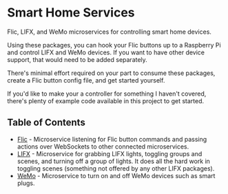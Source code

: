 # Smart Home Services
Flic, LIFX, and WeMo microservices for controlling smart home devices.

Using these packages, you can hook your Flic buttons up to a Raspberry Pi and control LIFX and WeMo devices. If you want to have other device support, that would need to be added separately.

There's minimal effort required on your part to consume these packages, create a Flic button config file, and get started yourself.

If you'd like to make your a controller for something I haven't covered, there's plenty of example code available in this project to get started.

## Table of Contents

- [Flic](packages/flic) - Microservice listening for Flic button commands and passing actions over WebSockets to other connected microservices.
- [LIFX](packages/lifx) - Microservice for grabbing LIFX lights, toggling groups and scenes, and turning off a group of lights. It does all the hard work in toggling scenes (something not offered by any other LIFX packages).
- [WeMo](packages/wemo) - Microservice to turn on and off WeMo devices such as smart plugs.
